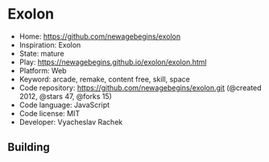 # Exolon

- Home: https://github.com/newagebegins/exolon
- Inspiration: Exolon
- State: mature
- Play: https://newagebegins.github.io/exolon/exolon.html
- Platform: Web
- Keyword: arcade, remake, content free, skill, space
- Code repository: https://github.com/newagebegins/exolon.git (@created 2012, @stars 47, @forks 15)
- Code language: JavaScript
- Code license: MIT
- Developer: Vyacheslav Rachek

## Building
